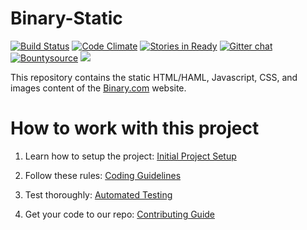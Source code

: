 Binary-Static
=============

[![Build Status](https://travis-ci.org/binary-com/binary-static.svg?branch=master)](https://travis-ci.org/binary-com/binary-static)
[![Code Climate](https://codeclimate.com/github/binary-com/binary-static.png)](https://codeclimate.com/github/binary-com/binary-static)
[![Stories in Ready](https://badge.waffle.io/binary-com/binary-static.svg?label=ready&title=Ready)](http://waffle.io/binary-com/binary-static)
[![Gitter chat](https://badges.gitter.im/binary-com/binary-static.png)](https://gitter.im/binary-com/binary-static)
[![Bountysource](https://www.bountysource.com/badge/issue?issue_id=3774909)](https://www.bountysource.com/issues/3774909-simple-webserver?utm_source=3774909&utm_medium=shield&utm_campaign=ISSUE_BADGE)
![](https://reposs.herokuapp.com/?path=binary-com/binary-static) 

This repository contains the static HTML/HAML, Javascript, CSS, and images content of the [Binary.com](http://www.binary.com) website.

How to work with this project
=============================

1. Learn how to setup the project:
[Initial Project Setup](https://github.com/binary-com/binary-static/wiki/Initial-Project-Setup)

2. Follow these rules:
[Coding Guidelines](https://github.com/binary-com/binary-static/wiki/Coding-Guidelines)

3. Test thoroughly:
[Automated Testing](https://github.com/binary-com/binary-static/wiki/Automated-Testing)

4. Get your code to our repo:
[Contributing Guide](https://github.com/binary-com/binary-static/wiki/Contributing-Guide)
